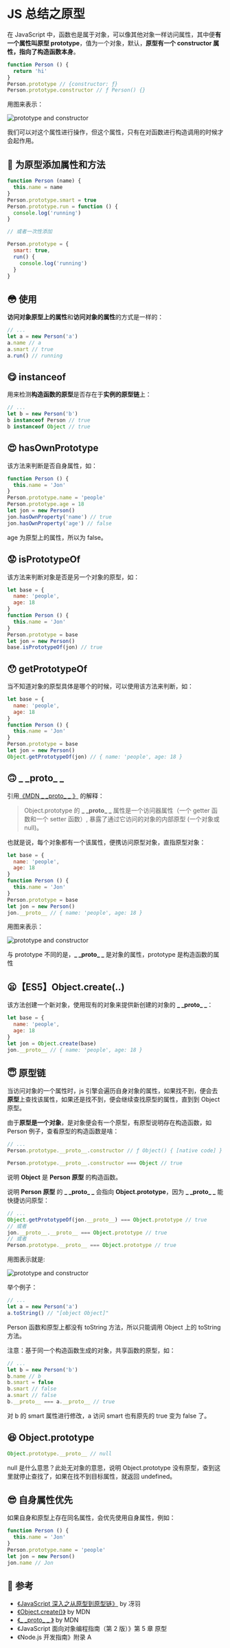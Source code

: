 # JS 总结之原型

在 JavaScript 中，函数也是属于对象，可以像其他对象一样访问属性，其中便**有一个属性叫原型 prototype**，值为一个对象，默认，**原型有一个 constructor 属性，指向了构造函数本身**。

```JavaScript
function Person () {
  return 'hi'
}
Person.prototype // {constructor: ƒ}
Person.prototype.constructor // ƒ Person() {}
```

用图来表示：

![prototype and constructor](Image/prototype1.png)

我们可以对这个属性进行操作，但这个属性，只有在对函数进行构造调用的时候才会起作用。

## 🙂 为原型添加属性和方法

```JavaScript
function Person (name) {
  this.name = name
}
Person.prototype.smart = true
Person.prototype.run = function () {
  console.log('running')
}

// 或者一次性添加

Person.prototype = {
  smart: true,
  run() {
    console.log('running')
  }
}
```

## 😳 使用

**访问对象原型上的属性**和**访问对象的属性**的方式是一样的：

```JavaScript
// ...
let a = new Person('a')
a.name // a
a.smart // true
a.run() // running
```

## 😋 instanceof

用来检测**构造函数的原型**是否存在于**实例的原型链**上：

```JavaScript
// ...
let b = new Person('b')
b instanceof Person // true
b instanceof Object // true
```

## 😍 hasOwnPrototype

该方法来判断是否自身属性，如：

```JavaScript
function Person () {
  this.name = 'Jon'
}
Person.prototype.name = 'people'
Person.prototype.age = 18
let jon = new Person()
jon.hasOwnProperty('name') // true
jon.hasOwnProperty('age') // false
```

age 为原型上的属性，所以为 false。

## 😟 isPrototypeOf

该方法来判断对象是否是另一个对象的原型，如：

```JavaScript
let base = {
  name: 'people',
  age: 18
}
function Person () {
  this.name = 'Jon'
}
Person.prototype = base
let jon = new Person()
base.isPrototypeOf(jon) // true
```

## 😯 getPrototypeOf

当不知道对象的原型具体是哪个的时候，可以使用该方法来判断，如：

```JavaScript
let base = {
  name: 'people',
  age: 18
}
function Person () {
  this.name = 'Jon'
}
Person.prototype = base
let jon = new Person()
Object.getPrototypeOf(jon) // { name: 'people', age: 18 }
```

## 🙃 \_ \_proto\_ \_

引用[《MDN \_ \_proto\_ \_ 》](https://developer.mozilla.org/zh-CN/docs/Web/JavaScript/Reference/Global_Objects/Object/proto) 的解释：

> Object.prototype 的 **\_ \_proto\_ \_** 属性是一个访问器属性（一个 getter 函数和一个 setter 函数）, 暴露了通过它访问的对象的内部原型 (一个对象或 null)。

也就是说，每个对象都有一个该属性，便携访问原型对象，直指原型对象：

```JavaScript
let base = {
  name: 'people',
  age: 18
}
function Person () {
  this.name = 'Jon'
}
Person.prototype = base
let jon = new Person()
jon.__proto__ // { name: 'people', age: 18 }
```

用图来表示：

![prototype and constructor](Image/prototype2.png)

与 prototype 不同的是，**\_ \_proto\_ \_** 是对象的属性，prototype 是构造函数的属性

## 😦【ES5】Object.create(..)

该方法创建一个新对象，使用现有的对象来提供新创建的对象的 **\_ \_proto\_ \_**：

```JavaScript
let base = {
  name: 'people',
  age: 18
}
let jon = Object.create(base)
jon.__proto__ // { name: 'people', age: 18 }
```

## 😇 原型链

当访问对象的一个属性时，js 引擎会遍历自身对象的属性，如果找不到，便会去**原型**上查找该属性，如果还是找不到，便会继续查找原型的属性，直到到 Object 原型。

由于**原型是一个对象**，是对象便会有一个原型，有原型说明存在构造函数，如 Person 例子，查看原型的构造函数是啥：

```JavaScript
// ...
Person.prototype.__proto__.constructor // ƒ Object() { [native code] }

Person.prototype.__proto__.constructor === Object // true
```

说明 **Object** 是 **Person 原型** 的构造函数。

说明 **Person 原型** 的 **\_ \_proto\_ \_** 会指向 **Object.prototype**，因为 **\_ \_proto\_ \_** 能快捷访问原型：

```JavaScript
// ...
Object.getPrototypeOf(jon.__proto__) === Object.prototype // true
// 或者
jon.__proto__.__proto__ === Object.prototype // true
// 或者
Person.prototype.__proto__ === Object.prototype // true
```

用图表示就是:

![prototype and constructor](Image/prototype3.png)

举个例子：

```JavaScript
// ...
let a = new Person('a')
a.toString() // "[object Object]"
```

Person 函数和原型上都没有 toString 方法，所以只能调用 Object 上的 toString 方法。

注意：基于同一个构造函数生成的对象，共享函数的原型，如：

```JavaScript
// ...
let b = new Person('b')
b.name // b
b.smart = false
b.smart // false
a.smart // false
b.__proto__ === a.__proto__ // true
```

对 b 的 smart 属性进行修改，a 访问 smart 也有原先的 true 变为 false 了。

## 😆 Object.prototype

```JavaScript
Object.prototype.__proto__ // null
```

null 是什么意思？此处无对象的意思，说明 Object.prototype 没有原型，查到这里就停止查找了，如果在找不到目标属性，就返回 undefined。

## 😎 自身属性优先

如果自身和原型上存在同名属性，会优先使用自身属性，例如：

```JavaScript
function Person () {
  this.name = 'Jon'
}
Person.prototype.name = 'people'
let jon = new Person()
jon.name // Jon
```

## 🚀 参考

- [《JavaScript 深入之从原型到原型链》](https://github.com/mqyqingfeng/Blog/issues/2) by 冴羽
- [《Object.create()》](https://developer.mozilla.org/zh-CN/docs/Web/JavaScript/Reference/Global_Objects/Object/create) by MDN
- [《\_ \_proto\_ \_ 》](https://developer.mozilla.org/zh-CN/docs/Web/JavaScript/Reference/Global_Objects/Object/proto) by MDN
- 《JavaScript 面向对象编程指南（第 2 版）》第 5 章 原型
- 《Node.js 开发指南》附录 A
